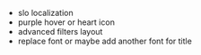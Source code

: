 - slo localization
- purple hover or heart icon
- advanced filters layout
- replace font or maybe add another font for title
